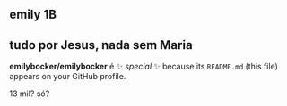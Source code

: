 ## emily 1B
## tudo por Jesus, nada sem Maria

**emilybocker/emilybocker**  é ✨ _special_ ✨ because its `README.md` (this file) appears on your GitHub profile.

13 mil? só?

